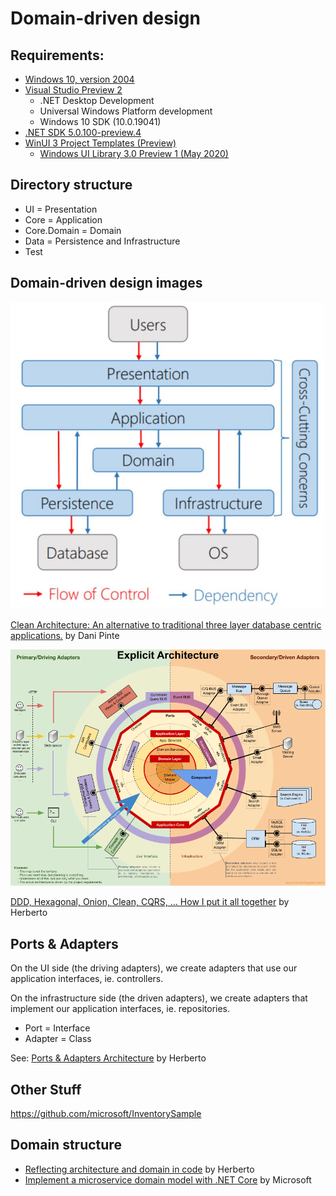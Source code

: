 # Domain-driven design

## Requirements:
- [Windows 10, version 2004](https://docs.microsoft.com/en-us/windows/release-information)
- [Visual Studio Preview 2](https://visualstudio.microsoft.com/vs/preview)
    - .NET Desktop Development
    - Universal Windows Platform development
    - Windows 10 SDK (10.0.19041)
- [.NET SDK 5.0.100-preview.4](https://dotnet.microsoft.com/download/dotnet/5.0)
- [WinUI 3 Project Templates (Preview)](https://aka.ms/winui3/previewdownload)
    - [Windows UI Library 3.0 Preview 1 (May 2020)](https://docs.microsoft.com/en-us/windows/apps/winui/winui3)

## Directory structure

- UI = Presentation
- Core = Application
- Core.Domain = Domain
- Data = Persistence and Infrastructure
- Test

## Domain-driven design images
![DependenciesBetweenLayers.jpg](doc/DependenciesBetweenLayers.jpg)

[Clean Architecture: An alternative to traditional three layer database centric applications.](http://www.pinte.ro/Blog/DesignPatterns/Clean-Architecture-An-alternative-to-traditional-three-layer-database-centric-applications/37) by Dani Pinte

![ExplicitArchitecture.png](doc/ExplicitArchitecture.png)

[DDD, Hexagonal, Onion, Clean, CQRS, … How I put it all together](https://herbertograca.com/2017/11/16/explicit-architecture-01-ddd-hexagonal-onion-clean-cqrs-how-i-put-it-all-together) by Herberto

## Ports & Adapters

On the UI side (the driving adapters), we create adapters that use our application interfaces, ie. controllers.

On the infrastructure side (the driven adapters), we create adapters that implement our application interfaces, ie. repositories.

- Port = Interface
- Adapter = Class

See: [Ports & Adapters Architecture](https://herbertograca.com/2017/09/14/ports-adapters-architecture) by Herberto

## Other Stuff

https://github.com/microsoft/InventorySample

## Domain structure

- [Reflecting architecture and domain in code](https://herbertograca.com/2019/06/05/reflecting-architecture-and-domain-in-code) by Herberto
- [Implement a microservice domain model with .NET Core](https://docs.microsoft.com/en-us/dotnet/architecture/microservices/microservice-ddd-cqrs-patterns/net-core-microservice-domain-model) by Microsoft
